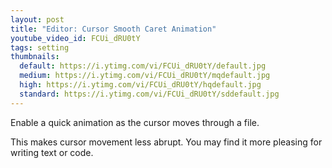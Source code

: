 ```yaml
---
layout: post
title: "Editor: Cursor Smooth Caret Animation"
youtube_video_id: FCUi_dRU0tY
tags: setting
thumbnails:
  default: https://i.ytimg.com/vi/FCUi_dRU0tY/default.jpg
  medium: https://i.ytimg.com/vi/FCUi_dRU0tY/mqdefault.jpg
  high: https://i.ytimg.com/vi/FCUi_dRU0tY/hqdefault.jpg
  standard: https://i.ytimg.com/vi/FCUi_dRU0tY/sddefault.jpg
---
```


Enable a quick animation as the cursor moves through a file.

This makes cursor movement less abrupt. You may find it more pleasing for writing text or code.
